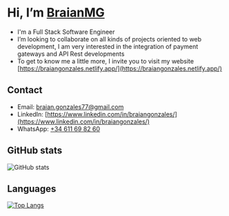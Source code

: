 # Hi, I’m [BraianMG](https://braiangonzales.netlify.app/)
- I'm a Full Stack Software Engineer
- I’m looking to collaborate on all kinds of projects oriented to web development, I am very interested in the integration of payment gateways and API Rest developments
- To get to know me a little more, I invite you to visit my website [https://braiangonzales.netlify.app/](https://braiangonzales.netlify.app/)

## Contact
  - Email: [braian.gonzales77@gmail.com](mailto:braian.gonzales77@gmail.com)
  - LinkedIn: [https://www.linkedin.com/in/braiangonzales/](https://www.linkedin.com/in/braiangonzales/)
  - WhatsApp: [+34 611 69 82 60](https://api.whatsapp.com/send?phone=34611698260&text=Write%20your%20question,%20I%20will%20answer%20you%20shortly.)


## GitHub stats
![GitHub stats](https://github-readme-stats.vercel.app/api?username=braianmg&show_icons=true&theme=tokyonight)

## Languages
[![Top Langs](https://github-readme-stats.vercel.app/api/top-langs/?username=braianmg&layout=compact&theme=tokyonight)](https://github.com/braianmg/github-readme-stats)



<!---
BraianMG/BraianMG is a ✨ special ✨ repository because its `README.md` (this file) appears on your GitHub profile.
You can click the Preview link to take a look at your changes.
--->
 
